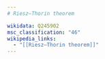 ```yaml
---
# Riesz–Thorin theorem

wikidata: Q245902
msc_classification: "46"
wikipedia_links:
  - "[[Riesz–Thorin theorem]]"
---
```

